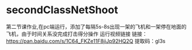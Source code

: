# secondClassNetShoot
第二节课作业,在pc端运行，添加了每隔5s-8s出现一架的飞机和一架停在地面的飞机，由于时间关系没完成打击得分操作
运行视频链接
链接：https://pan.baidu.com/s/1C64_FKZe11F8jiJp92HQ2Q 
提取码：gl3s
